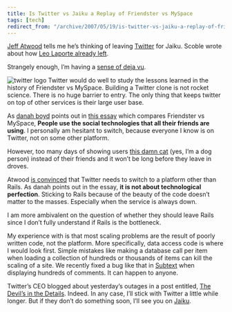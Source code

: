 ```yaml
---
title: Is Twitter vs Jaiku a Replay of Friendster vs MySpace
tags: [tech]
redirect_from: "/archive/2007/05/19/is-twitter-vs-jaiku-a-replay-of-friendster-vs-myspace.aspx/"
---
```


[Jeff Atwood](http://codinghorror.com/blog/ "CodingHorror") tells me
he’s thinking of leaving [Twitter](http://twitter.com/ "Twitter") for
Jaiku. Scoble wrote about how [Leo Laporte already
left](http://scobleizer.com/2007/04/06/leo-laporte-leaves-twitter-for-jaiku/ "Leo Laporte Leaves Twitter").

Strangely enough, I’m having a [sense of deja vu](http://friendster.com/ "Friendster").

![twitter
logo](https://haacked.com/images/haacked_com/WindowsLiveWriter/IsTwittervsJaikuaReplayofFriendstervsMyS_129E3/twitter_thumb.png)
Twitter would do well to study the lessons learned in the history of Friendster vs MySpace. Building a Twitter clone is not rocket science. There is no huge barrier to entry. The only thing that keeps twitter on top of other services is their large user base.

As [danah boyd](http://www.zephoria.org/thoughts/ "Danah’s Blog") points out in [this essay](http://www.danah.org/papers/FriendsterMySpaceEssay.html "Friendster vs MySpace") which compares Friendster vs MySpace, **People use the social technologies that all their friends are using**. I personally am hesitant to switch, because everyone I know is on Twitter, not on some other platform.

However, too many days of showing users [this damn cat](https://haacked.com/archive/2007/05/20/how-to-build-twitter-in-one-line-of-code.aspx "My Post On Twitter") (yes, I’m a dog person) instead of their friends and it won’t be long before they leave in droves.

Atwood [is convinced](http://www.codinghorror.com/blog/archives/000838.html "Twitter: Service vs Platform") that Twitter needs to switch to a platform other than Rails. As danah points out in the essay, **it is not about technological perfection**.
Sticking to Rails because of the beauty of the code doesn’t matter to the masses. Especially when the service is always down.

I am more ambivalent on the question of whether they should leave Rails since I don’t fully understand if Rails is the bottleneck.

My experience with is that most scaling problems are the result of poorly written code, not the platform. More specifically, data access code is where I would look first. Simple mistakes like making a database call per item when loading a collection of hundreds or thousands of items can kill the scaling of a site. We recently fixed a bug like that in [Subtext](http://subtextproject.com/ "Subtext Project") when displaying hundreds of comments. It can happen to anyone.

Twitter’s CEO blogged about yesterday’s outages in a post entitled, [The Devil’s in the
Details](http://twitter.com/blog/2007/05/devils-in-details.html "The Devil is in the Details"). Indeed. In any case, I’ll stick with Twitter a little while longer. But if they don’t do something soon, I’ll see you on
[Jaiku](http://jaiku.com/ "Jaiku").
